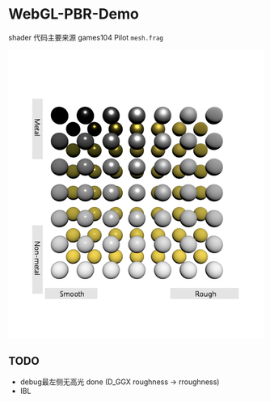 # WebGL-PBR-Demo

shader 代码主要来源 games104 Pilot `mesh.frag`

![](./screenshots/1.png)

## TODO

- debug最左侧无高光 done (D_GGX roughness -> rroughness)
- IBL